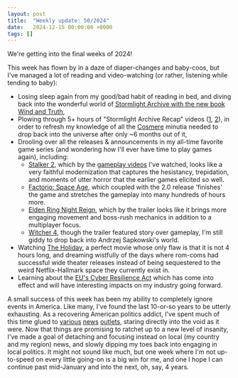 ```yaml
---
layout: post
title:  "Weekly update: 50/2024"
date:   2024-12-15 00:00:00 +0000
tags: []
---
```


We're getting into the final weeks of 2024!

This week has flown by in a daze of diaper-changes and baby-coos, but I've managed a lot of reading and video-watching (or rather, listening while tending to baby):

- Losing sleep again from my good/bad habit of reading in bed, and diving back into the wonderful world of [Stormlight Archive with the new book Wind and Truth](https://en.wikipedia.org/wiki/Wind_and_Truth),
- Plowing through 5+ hours of "Stormlight Archive Recap" videos ([1](https://www.youtube.com/watch?v=NMV_qQ0-XjM&pp=ygUYc3Rvcm1saWdodCBhcmNoaXZlIHJlY2Fw), [2](https://www.youtube.com/watch?v=uU9QZD6dyss)), in order to refresh my knowledge of all the [Cosmere](https://www.brandonsanderson.com/pages/what-is-the-cosmere) minutia needed to drop back into the universe after only ~6 months out of it,
- Drooling over all the releases & announcements in my all-time favorite game series (and wondering how I'll ever have time to play games again), including:
  - [Stalker 2](https://www.stalker2.com), which by the [gameplay videos](https://www.youtube.com/watch?v=1GIdORCPU9Y) I've watched, looks like a very faithful modernization that captures the hesistancy, trepidation, and moments of utter horror that the earlier games elicited so well.
  - [Factorio: Space Age](https://store.steampowered.com/app/645390/Factorio_Space_Age/), which coupled with the 2.0 release 'finishes' the game and stretches the gameplay into many hundreds of hours more.
  - [Elden Ring Night Reign](https://en.bandainamcoent.eu/elden-ring/elden-ring-nightreign), which by the trailer looks like it brings more engaging movement and boss-rush mechanics in addition to a multiplayer focus.
  - [Witcher 4](https://en.wikipedia.org/wiki/The_Witcher_IV), though the trailer featured story over gameplay, I'm still giddy to drop back into Andrzej Sapkowski's world.
- Watching [The Holiday](https://www.youtube.com/watch?v=wk9caHO3pW0), a perfect movie whose only flaw is that it is not 4 hours long, and dreaming wistfully of the days where rom-coms had successful wide theater releases instead of being sequestered to the weird Netflix-Hallmark space they currently exist in. 
- Learning about the [EU's Cyber Resilience Act](https://www.youtube.com/watch?v=XMAfeQQ2ZOM) which has come into effect and will have interesting impacts on my industry going forward.

A small success of this week has been my ability to completely ignore events in America. Like many, I've found the last 10-or-so years to be utterly exhausting. As a recovering American politics addict, I've spent much of this time glued to [various](https://www.nytimes.com) [news](https://www.theatlantic.com/) [outlets](https://www.newyorker.com), staring directly into the void as it were. Now that things are promising to ratchet up to a new level of insanity, I've made a goal of detaching and focusing instead on local (my country and my region) news, and slowly dipping my toes back into engaging in local politics. It might not sound like much, but one week where I'm not up-to-speed on every little going-on is a big win for me, and one I hope I can continue past mid-January and into the next, oh, say, 4 years.
